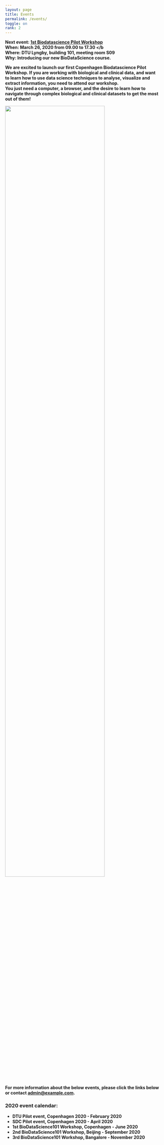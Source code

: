 ```yaml
---
layout: page
title: Events
permalink: /events/
toggle: on
rank: 2
---
```


<b> Next event: <a href="{{page.event_page}}">1st Biodatascience Pilot Workshop </a></b>
<br />
<b>When: March 26, 2020  from 09.00 to 17.30 </b
<br />
<b> Where: DTU Lyngby, building 101, meeting room S09 </b>
<br />
<b> Why: Introducing our new BioDataScience course. </b>
    
We are excited to launch our first Copenhagen Biodatascience Pilot Workshop. If you are working with biological and clinical data, and want to learn how to use data science techniques to analyse, visualize and extract information, you need to attend our workshop. 
<br />
You just need a computer, a browser, and the desire to learn how to navigate through complex biological and clinical datasets to get the most out of them!

<div style="margin-bottom: 50px;">
    <img class="float-center" width="80%"  src="{{ 'schedule2.png' | prepend: site.images_dir | prepend: site.baseurl }}" />
</div>

For more information about the below events, please click the links below or contact **admin@example.com**.


### 2020 event calendar:
- DTU Pilot event, Copenhagen 2020 - February 2020
- SDC Pilot event, Copenhagen 2020 - April 2020
- 1st BioDataScience101 Workshop, Copenhagen - June 2020
- 2nd BioDataScience101 Workshop, Beijing - September 2020
- 3rd BioDataScience101 Workshop, Bangalore - November 2020

<!--
<ul class="post-list">
    {% for post in site.posts reversed %}
      <li>
        <span class="post-meta">{{ post.date | date: "%b %-d, %Y" }}</span>

        <h2>
          <a class="post-link" href="{{ post.url | prepend: site.baseurl }}">{{ post.title }}</a>
        </h2>
      </li>
    {% endfor %}
  </ul>
-->


